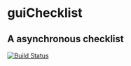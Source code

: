 # guiChecklist
## A asynchronous checklist

[![Build Status](https://travis-ci.org/baileywickham/guiChecklist.svg?branch=master)](https://travis-ci.org/baileywickham/guiChecklist)
